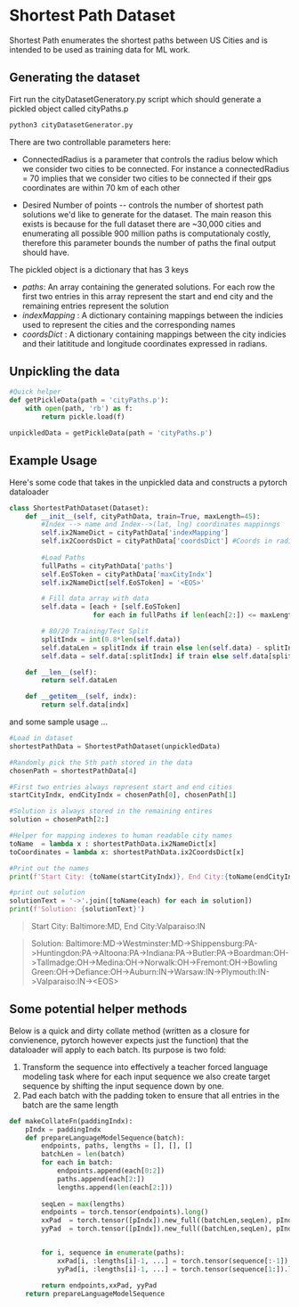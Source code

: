 # Shortest Path Dataset


Shortest Path enumerates the shortest paths between US Cities and is intended to be used as training data for ML work. 


## Generating the dataset

Firt run the cityDatasetGeneratory.py script which should generate a pickled object called cityPaths.p

```bash
python3 cityDatasetGenerator.py
```
There are two controllable parameters here:

* ConnectedRadius is a parameter that controls the radius below which we consider two cities to be connected. For instance a connectedRadius = 70 implies that we consider two cities to be connected if their gps coordinates are within 70 km of each other

* Desired Number of points -- controls the number of shortest path solutions we'd like to generate for the dataset. The main reason this exists is because for the full dataset there are ~30,000 cities and enumerating all possible 900 million paths is computationaly costly, therefore this parameter bounds the number of paths the final output should have.

The pickled object is a dictionary that has 3 keys

* *paths*: An array containing the generated solutions. For each row the first two entries in this array represent the start and end city and the remaining entries represent the solution
* *indexMapping* : A dictionary containing mappings between the indicies used to represent the cities and the corresponding names
* *coordsDict* : A dictionary containing mappings between the city indicies and their latititude and longitude coordinates expressed in radians.


## Unpickling the data

```python
#Quick helper
def getPickleData(path = 'cityPaths.p'):
    with open(path, 'rb') as f:
        return pickle.load(f)

unpickledData = getPickleData(path = 'cityPaths.p')
```


## Example Usage
Here's some code that takes in the unpickled data and constructs a pytorch dataloader

```python
class ShortestPathDataset(Dataset):
    def __init__(self, cityPathData, train=True, maxLength=45):
        #Index --> name and Index-->(lat, lng) coordinates mappinngs
        self.ix2NameDict = cityPathData['indexMapping']
        self.ix2CoordsDict = cityPathData['coordsDict'] #Coords in radians
        
        #Load Paths
        fullPaths = cityPathData['paths']
        self.EoSToken = cityPathData['maxCityIndx']
        self.ix2NameDict[self.EoSToken] = '<EOS>'

        # Fill data array with data
        self.data = [each + [self.EoSToken]
                     for each in fullPaths if len(each[2:]) <= maxLength]

        # 80/20 Training/Test Split
        splitIndx = int(0.8*len(self.data))
        self.dataLen = splitIndx if train else len(self.data) - splitIndx
        self.data = self.data[:splitIndx] if train else self.data[splitIndx:]

    def __len__(self):
        return self.dataLen

    def __getitem__(self, indx):
        return self.data[indx]
```

and some sample usage ...

``` python
#Load in dataset
shortestPathData = ShortestPathDataset(unpickledData)

#Randomly pick the 5th path stored in the data
chosenPath = shortestPathData[4]

#First two entries always represent start and end cities
startCityIndx, endCityIndx = chosenPath[0], chosenPath[1]

#Solution is always stored in the remaining entires
solution = chosenPath[2:]

#Helper for mapping indexes to human readable city names
toName  = lambda x : shortestPathData.ix2NameDict[x]
toCoordinates = lambda x: shortestPathData.ix2CoordsDict[x]

#Print out the names 
print(f'Start City: {toName(startCityIndx)}, End City:{toName(endCityIndx)}')

#print out solution
solutionText = '->'.join([toName(each) for each in solution])
print(f'Solution: {solutionText}')

```

> Start City: Baltimore:MD, End City:Valparaiso:IN

> Solution: Baltimore:MD->Westminster:MD->Shippensburg:PA->Huntingdon:PA->Altoona:PA->Indiana:PA->Butler:PA->Boardman:OH->Tallmadge:OH->Medina:OH->Norwalk:OH->Fremont:OH->Bowling Green:OH->Defiance:OH->Auburn:IN->Warsaw:IN->Plymouth:IN->Valparaiso:IN->\<EOS\>
 

## Some potential helper methods

Below is a quick and dirty collate method (written as a closure for convienence, pytorch however expects just the function) that the dataloader will apply to each batch. Its purpose is two fold:
1. Transform the sequence into effectively a teacher forced language modeling task where for each input sequence we also create target sequence by shifting the input sequence down by one.   
2. Pad each batch with the padding token to ensure that all entries in the batch are the same length   


```python
def makeCollateFn(paddingIndx):
    pIndx = paddingIndx
    def prepareLanguageModelSequence(batch):
        endpoints, paths, lengths = [], [], []
        batchLen = len(batch)
        for each in batch:
            endpoints.append(each[0:2])
            paths.append(each[2:])
            lengths.append(len(each[2:]))
    
        seqLen = max(lengths)
        endpoints = torch.tensor(endpoints).long()
        xxPad  = torch.tensor([pIndx]).new_full((batchLen,seqLen), pIndx)
        yyPad  = torch.tensor([pIndx]).new_full((batchLen,seqLen), pIndx)


        for i, sequence in enumerate(paths):
            xxPad[i, :lengths[i]-1, ...] = torch.tensor(sequence[:-1]).long()
            yyPad[i, :lengths[i]-1, ...] = torch.tensor(sequence[1:]).long()

        return endpoints,xxPad, yyPad
    return prepareLanguageModelSequence
```
